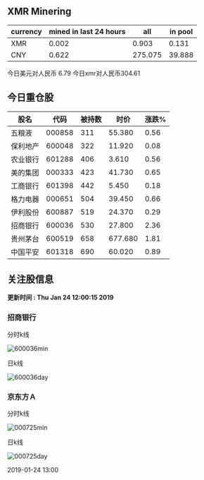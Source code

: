 ## XMR Minering

|currency|mined in last 24 hours|all|in pool|
|---|---|---|---|
|XMR|0.002|0.903|0.131|
|CNY|0.622|275.075|39.888|

今日美元对人民币 6.79	今日xmr对人民币304.61


## 今日重仓股 

|股名|代码|被持数|时价|涨跌%|
|---|---|---|---|---|
|五粮液|000858|311|55.380|0.56|
|保利地产|600048|322|11.920|0.08|
|农业银行|601288|406|3.610|0.56|
|美的集团|000333|423|41.730|0.65|
|工商银行|601398|442|5.450|0.18|
|格力电器|000651|504|39.450|0.66|
|伊利股份|600887|519|24.370|0.29|
|招商银行|600036|530|27.800|2.36|
|贵州茅台|600519|658|677.680|1.81|
|中国平安|601318|690|60.020|0.89|

## 关注股信息
**更新时间 : Thu Jan 24 12:00:15 2019**
### 招商银行 
分时k线

![600036min](http://image.sinajs.cn/newchart/min/n/sh600036.gif)

日k线

![600036day](http://image.sinajs.cn/newchart/daily/n/sh600036.gif)

### 京东方Ａ 
分时k线

![000725min](http://image.sinajs.cn/newchart/min/n/sz000725.gif)

日k线

![000725day](http://image.sinajs.cn/newchart/daily/n/sz000725.gif)

2019-01-24 13:00
